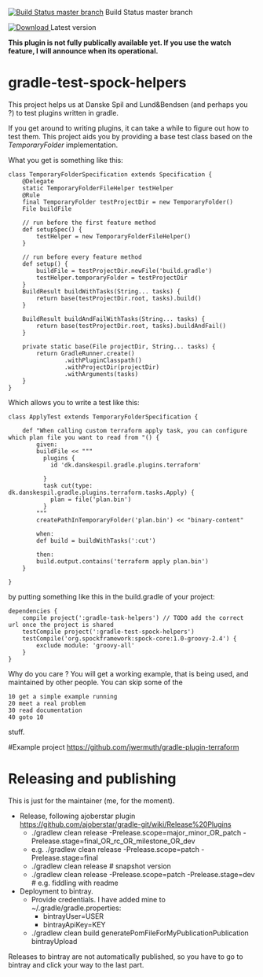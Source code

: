 [![Build Status master branch](https://travis-ci.org/jwermuth/gradle-plugin-test-spock-helpers.svg?branch=master)](https://travis-ci.org/jwermuth/gradle-plugin-test-spock-helpers) Build Status master branch 

[ ![Download](https://api.bintray.com/packages/jwermuth/oss/gradle-plugin-test-spock-helpers/images/download.svg) ](https://bintray.com/jwermuth/oss/gradle-plugin-test-spock-helpers/_latestVersion) Latest version

**This plugin is not fully publically available yet. If you use the watch feature, I will announce when its operational.**

# gradle-test-spock-helpers
This project helps us at Danske Spil and Lund&Bendsen (and perhaps you ?) to test plugins written in gradle.

If you get around to writing plugins, it can take a while to figure out how to test them.
This project aids you  by providing a base test class based on the *TemporaryFolder* implementation.

What you get is something like this:
```
class TemporaryFolderSpecification extends Specification {
    @Delegate
    static TemporaryFolderFileHelper testHelper
    @Rule
    final TemporaryFolder testProjectDir = new TemporaryFolder()
    File buildFile

    // run before the first feature method
    def setupSpec() {
        testHelper = new TemporaryFolderFileHelper()
    }

    // run before every feature method
    def setup() {
        buildFile = testProjectDir.newFile('build.gradle')
        testHelper.temporaryFolder = testProjectDir
    }
    BuildResult buildWithTasks(String... tasks) {
        return base(testProjectDir.root, tasks).build()
    }

    BuildResult buildAndFailWithTasks(String... tasks) {
        return base(testProjectDir.root, tasks).buildAndFail()
    }

    private static base(File projectDir, String... tasks) {
        return GradleRunner.create()
                .withPluginClasspath()
                .withProjectDir(projectDir)
                .withArguments(tasks)
    }
}
```
Which allows you to write a test like this:
```
class ApplyTest extends TemporaryFolderSpecification {

    def "When calling custom terraform apply task, you can configure which plan file you want to read from "() {
        given:
        buildFile << """
          plugins {
            id 'dk.danskespil.gradle.plugins.terraform'

          }
          task cut(type: dk.danskespil.gradle.plugins.terraform.tasks.Apply) {
            plan = file('plan.bin')
          }
        """
        createPathInTemporaryFolder('plan.bin') << "binary-content"

        when:
        def build = buildWithTasks(':cut')

        then:
        build.output.contains('terraform apply plan.bin')
    }

}

```
by putting something like this in the build.gradle of your project:
```
dependencies {
    compile project(':gradle-task-helpers') // TODO add the correct url once the project is shared
    testCompile project(':gradle-test-spock-helpers')
    testCompile('org.spockframework:spock-core:1.0-groovy-2.4') {
        exclude module: 'groovy-all'
    }
}
```
Why do you care ? You will get a working example, that is being used, and maintained by other people. You can skip some of the 
```
10 get a simple example running
20 meet a real problem
30 read documentation
40 goto 10
```
stuff.

#Example project
https://github.com/jwermuth/gradle-plugin-terraform

# Releasing and publishing
This is just for the maintainer (me, for the moment).

* Release, following ajoberstar plugin https://github.com/ajoberstar/gradle-git/wiki/Release%20Plugins
  * ./gradlew clean release -Prelease.scope=major_minor_OR_patch -Prelease.stage=final_OR_rc_OR_milestone_OR_dev
  * e.g. ./gradlew clean release -Prelease.scope=patch -Prelease.stage=final
  * ./gradlew clean release # snapshot version
  * ./gradlew clean release -Prelease.scope=patch -Prelease.stage=dev # e.g. fiddling with readme
* Deployment to bintray.
  * Provide credentials. I have added mine to ~/.gradle/gradle.properties:
    * bintrayUser=USER
    * bintrayApiKey=KEY
  * ./gradlew clean build generatePomFileForMyPublicationPublication bintrayUpload

Releases to bintray are not automatically published, so you have to go to bintray and click your way to the last part.
